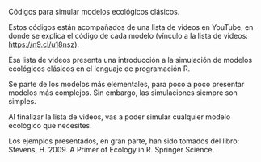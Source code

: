 Códigos para simular modelos ecológicos clásicos.

Estos códigos están acompañados de una lista de videos en YouTube, en donde se explica el código de cada modelo (vínculo a la lista de videos: https://n9.cl/u18nsz).

Esa lista de videos presenta una introducción a la simulación de modelos ecológicos clásicos en el lenguaje de programación R. 

Se parte de los modelos más elementales, para poco a poco presentar modelos más complejos. Sin embargo, las simulaciones siempre son simples. 

Al finalizar la lista de videos, vas a poder simular cualquier modelo ecológico que necesites. 

Los ejemplos presentados, en gran parte, han sido tomados del libro: Stevens, H. 2009. A Primer of Ecology in R. Springer Science. 
